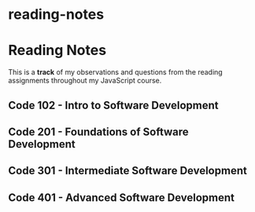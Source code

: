 # reading-notes

# Reading Notes


This is a **track** of my observations and questions from the reading assignments throughout my JavaScript course.



## Code 102 - Intro to Software Development

## Code 201 - Foundations of Software Development

## Code 301 - Intermediate Software Development

## Code 401 - Advanced Software Development
